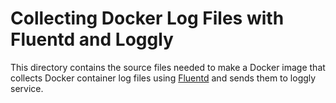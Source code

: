 # Collecting Docker Log Files with Fluentd and Loggly
This directory contains the source files needed to make a Docker image
that collects Docker container log files using [Fluentd](http://www.fluentd.org/)
and sends them to loggly service.